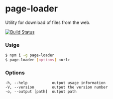 # page-loader
Utility for download of files from the web.

[![Build Status](https://travis-ci.org/Rabinzon/project-lvl3-s134.svg?branch=master)](https://travis-ci.org/Rabinzon/project-lvl3-s134)
### Usige

```sh
$ npm i -g page-loader
$ page-loader [options] <url>
```

### Options
```
-h, --help           output usage information
-V, --version        output the version number
-o, --output [path]  output path
```
